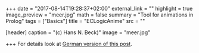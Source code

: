 +++
date = "2017-08-14T19:28:37+02:00"
external_link = ""
highlight = true
image_preview = "meer.jpg"
math = false
summary = "Tool for animations in Prolog"
tags = ["Basics"]
title = "ECLogicAnime"
src = ""

[header]
  caption = "(c) Hans N. Beck)"
  image = "meer.jpg"

+++
For details look at [German version of this post](/project/therisklearner/).
 